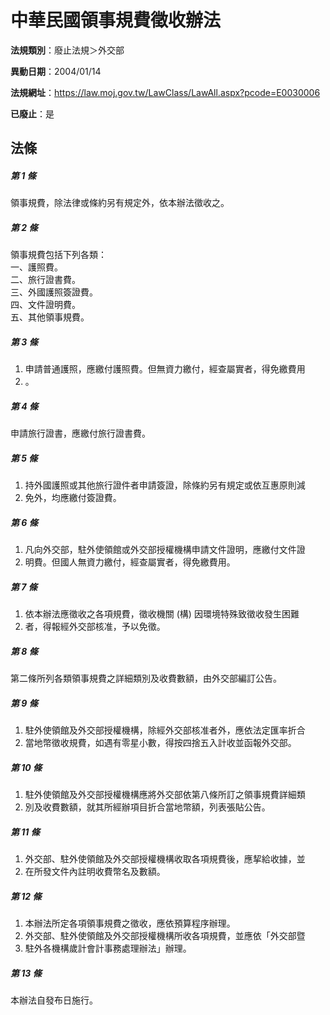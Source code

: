 # 中華民國領事規費徵收辦法

**法規類別**：廢止法規＞外交部

**異動日期**：2004/01/14  

**法規網址**：https://law.moj.gov.tw/LawClass/LawAll.aspx?pcode=E0030006

**已廢止**：是



## 法條
##### 第 1 條
領事規費，除法律或條約另有規定外，依本辦法徵收之。

##### 第 2 條
領事規費包括下列各類：  
一、護照費。  
二、旅行證書費。  
三、外國護照簽證費。  
四、文件證明費。  
五、其他領事規費。  

##### 第 3 條
1. 申請普通護照，應繳付護照費。但無資力繳付，經查屬實者，得免繳費用
1. 。

##### 第 4 條
申請旅行證書，應繳付旅行證書費。

##### 第 5 條
1. 持外國護照或其他旅行證件者申請簽證，除條約另有規定或依互惠原則減
1. 免外，均應繳付簽證費。

##### 第 6 條
1. 凡向外交部，駐外使領館或外交部授權機構申請文件證明，應繳付文件證
1. 明費。但國人無資力繳付，經查屬實者，得免繳費用。

##### 第 7 條
1. 依本辦法應徵收之各項規費，徵收機關 (構) 因環境特殊致徵收發生困難
1. 者，得報經外交部核准，予以免徵。

##### 第 8 條
第二條所列各類領事規費之詳細類別及收費數額，由外交部編訂公告。

##### 第 9 條
1. 駐外使領館及外交部授權機構，除經外交部核准者外，應依法定匯率折合
1. 當地幣徵收規費，如遇有零星小數，得按四捨五入計收並函報外交部。

##### 第 10 條
1. 駐外使領館及外交部授權機構應將外交部依第八條所訂之領事規費詳細類
1. 別及收費數額，就其所經辦項目折合當地幣額，列表張貼公告。

##### 第 11 條
1. 外交部、駐外使領館及外交部授權機構收取各項規費後，應挈給收據，並
1. 在所發文件內註明收費幣名及數額。

##### 第 12 條
1. 本辦法所定各項領事規費之徵收，應依預算程序辦理。
1. 外交部、駐外使領館及外交部授權機構所收各項規費，並應依「外交部暨
1. 駐外各機構歲計會計事務處理辦法」辦理。

##### 第 13 條
本辦法自發布日施行。


